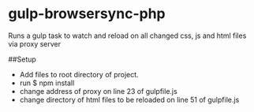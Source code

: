 # gulp-browsersync-php
Runs a gulp task to watch and reload on all changed css, js and html files via proxy server

##Setup
- Add files to root directory of project.
- run $ npm install
- change address of proxy on line 23 of gulpfile.js
- change directory of html files to be reloaded on line 51 of gulpfile.js
